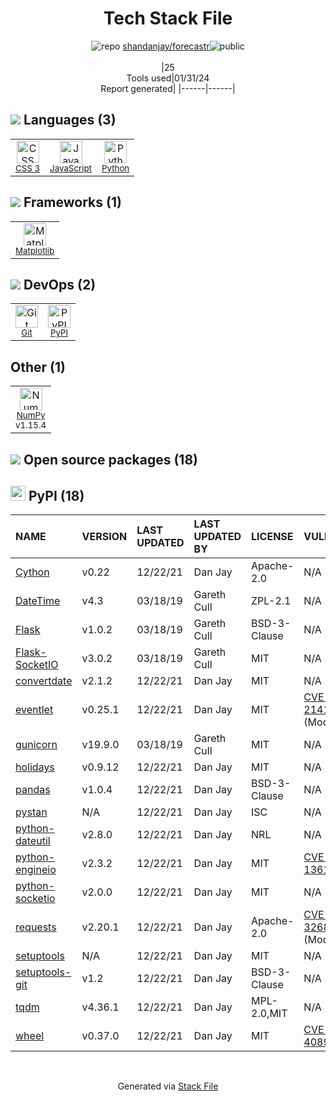 <!--
&lt;--- Readme.md Snippet without images Start ---&gt;
## Tech Stack
shandanjay/forecastr is built on the following main stack:

- [Python](https://www.python.org) – Languages
- [JavaScript](https://developer.mozilla.org/en-US/docs/Web/JavaScript) – Languages
- [NumPy](http://www.numpy.org/) – Data Science Tools
- [Matplotlib](http://matplotlib.org) – Charting Libraries

Full tech stack [here](/techstack.md)

&lt;--- Readme.md Snippet without images End ---&gt;

&lt;--- Readme.md Snippet with images Start ---&gt;
## Tech Stack
shandanjay/forecastr is built on the following main stack:

- <img width='25' height='25' src='https://img.stackshare.io/service/993/pUBY5pVj.png' alt='Python'/> [Python](https://www.python.org) – Languages
- <img width='25' height='25' src='https://img.stackshare.io/service/1209/javascript.jpeg' alt='JavaScript'/> [JavaScript](https://developer.mozilla.org/en-US/docs/Web/JavaScript) – Languages
- <img width='25' height='25' src='https://img.stackshare.io/service/2179/default_332f874a2edb2686f578aa6389313efcea1eec41.png' alt='NumPy'/> [NumPy](http://www.numpy.org/) – Data Science Tools
- <img width='25' height='25' src='https://img.stackshare.io/service/2993/2DZC4KaA_400x400.jpg' alt='Matplotlib'/> [Matplotlib](http://matplotlib.org) – Charting Libraries

Full tech stack [here](/techstack.md)

&lt;--- Readme.md Snippet with images End ---&gt;
-->
<div align="center">

# Tech Stack File
![](https://img.stackshare.io/repo.svg "repo") [shandanjay/forecastr](https://github.com/shandanjay/forecastr)![](https://img.stackshare.io/public_badge.svg "public")
<br/><br/>
|25<br/>Tools used|01/31/24 <br/>Report generated|
|------|------|
</div>

## <img src='https://img.stackshare.io/languages.svg'/> Languages (3)
<table><tr>
  <td align='center'>
  <img width='36' height='36' src='https://img.stackshare.io/service/6727/css.png' alt='CSS 3'>
  <br>
  <sub><a href="https://developer.mozilla.org/en-US/docs/Web/CSS/CSS3">CSS 3</a></sub>
  <br>
  <sub></sub>
</td>

<td align='center'>
  <img width='36' height='36' src='https://img.stackshare.io/service/1209/javascript.jpeg' alt='JavaScript'>
  <br>
  <sub><a href="https://developer.mozilla.org/en-US/docs/Web/JavaScript">JavaScript</a></sub>
  <br>
  <sub></sub>
</td>

<td align='center'>
  <img width='36' height='36' src='https://img.stackshare.io/service/993/pUBY5pVj.png' alt='Python'>
  <br>
  <sub><a href="https://www.python.org">Python</a></sub>
  <br>
  <sub></sub>
</td>

</tr>
</table>

## <img src='https://img.stackshare.io/frameworks.svg'/> Frameworks (1)
<table><tr>
  <td align='center'>
  <img width='36' height='36' src='https://img.stackshare.io/service/2993/2DZC4KaA_400x400.jpg' alt='Matplotlib'>
  <br>
  <sub><a href="http://matplotlib.org">Matplotlib</a></sub>
  <br>
  <sub></sub>
</td>

</tr>
</table>

## <img src='https://img.stackshare.io/devops.svg'/> DevOps (2)
<table><tr>
  <td align='center'>
  <img width='36' height='36' src='https://img.stackshare.io/service/1046/git.png' alt='Git'>
  <br>
  <sub><a href="http://git-scm.com/">Git</a></sub>
  <br>
  <sub></sub>
</td>

<td align='center'>
  <img width='36' height='36' src='https://img.stackshare.io/service/12572/-RIWgodF_400x400.jpg' alt='PyPI'>
  <br>
  <sub><a href="https://pypi.org/">PyPI</a></sub>
  <br>
  <sub></sub>
</td>

</tr>
</table>

## Other (1)
<table><tr>
  <td align='center'>
  <img width='36' height='36' src='https://img.stackshare.io/service/2179/default_332f874a2edb2686f578aa6389313efcea1eec41.png' alt='NumPy'>
  <br>
  <sub><a href="http://www.numpy.org/">NumPy</a></sub>
  <br>
  <sub>v1.15.4</sub>
</td>

</tr>
</table>


## <img src='https://img.stackshare.io/group.svg' /> Open source packages (18)</h2>

## <img width='24' height='24' src='https://img.stackshare.io/service/12572/-RIWgodF_400x400.jpg'/> PyPI (18)

|NAME|VERSION|LAST UPDATED|LAST UPDATED BY|LICENSE|VULNERABILITIES|
|:------|:------|:------|:------|:------|:------|
|[Cython](https://pypi.org/project/Cython)|v0.22|12/22/21|Dan Jay |Apache-2.0|N/A|
|[DateTime](https://pypi.org/project/DateTime)|v4.3|03/18/19|Gareth Cull |ZPL-2.1|N/A|
|[Flask](https://pypi.org/project/Flask)|v1.0.2|03/18/19|Gareth Cull |BSD-3-Clause|N/A|
|[Flask-SocketIO](https://pypi.org/project/Flask-SocketIO)|v3.0.2|03/18/19|Gareth Cull |MIT|N/A|
|[convertdate](https://pypi.org/project/convertdate)|v2.1.2|12/22/21|Dan Jay |MIT|N/A|
|[eventlet](https://pypi.org/project/eventlet)|v0.25.1|12/22/21|Dan Jay |MIT|[CVE-2021-21419](https://github.com/advisories/GHSA-9p9m-jm8w-94p2) (Moderate)|
|[gunicorn](https://pypi.org/project/gunicorn)|v19.9.0|03/18/19|Gareth Cull |MIT|N/A|
|[holidays](https://pypi.org/project/holidays)|v0.9.12|12/22/21|Dan Jay |MIT|N/A|
|[pandas](https://pypi.org/project/pandas)|v1.0.4|12/22/21|Dan Jay |BSD-3-Clause|N/A|
|[pystan](https://pypi.org/project/pystan)|N/A|12/22/21|Dan Jay |ISC|N/A|
|[python-dateutil](https://pypi.org/project/python-dateutil)|v2.8.0|12/22/21|Dan Jay |NRL|N/A|
|[python-engineio](https://pypi.org/project/python-engineio)|v2.3.2|12/22/21|Dan Jay |MIT|[CVE-2019-13611](https://github.com/advisories/GHSA-j3jp-gvr5-7hwq) (High)|
|[python-socketio](https://pypi.org/project/python-socketio)|v2.0.0|12/22/21|Dan Jay |MIT|N/A|
|[requests](https://pypi.org/project/requests)|v2.20.1|12/22/21|Dan Jay |Apache-2.0|[CVE-2023-32681](https://github.com/advisories/GHSA-j8r2-6x86-q33q) (Moderate)|
|[setuptools](https://pypi.org/project/setuptools)|N/A|12/22/21|Dan Jay |MIT|N/A|
|[setuptools-git](https://pypi.org/project/setuptools-git)|v1.2|12/22/21|Dan Jay |BSD-3-Clause|N/A|
|[tqdm](https://pypi.org/project/tqdm)|v4.36.1|12/22/21|Dan Jay |MPL-2.0,MIT|N/A|
|[wheel](https://pypi.org/project/wheel)|v0.37.0|12/22/21|Dan Jay |MIT|[CVE-2022-40898](https://github.com/advisories/GHSA-qwmp-2cf2-g9g6) (High)|

<br/>
<div align='center'>

Generated via [Stack File](https://github.com/marketplace/stack-file)
